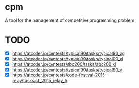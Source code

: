 # cpm
A tool for the management of competitive programming problem

# TODO
- [x] https://atcoder.jp/contests/typical90/tasks/typical90_ag
- [x] https://atcoder.jp/contests/typical90/tasks/typical90_al
- [x] https://atcoder.jp/contests/abc200/tasks/abc200_d
- [x] https://atcoder.jp/contests/typical90/tasks/typical90_y
- [x] https://atcoder.jp/contests/code-festival-2015-relay/tasks/cf_2015_relay_h
